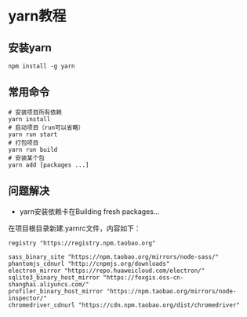 # yarn教程

## 安装yarn

```
npm install -g yarn
```

## 常用命令

```
# 安装项目所有依赖
yarn install
# 启动项目（run可以省略）
yarn run start
# 打包项目
yarn run build
# 安装某个包
yarn add [packages ...]
```

## 问题解决

- yarn安装依赖卡在Building fresh packages...

在项目根目录新建.yarnrc文件，内容如下：

```
registry "https://registry.npm.taobao.org"

sass_binary_site "https://npm.taobao.org/mirrors/node-sass/"
phantomjs_cdnurl "http://cnpmjs.org/downloads"
electron_mirror "https://repo.huaweicloud.com/electron/"
sqlite3_binary_host_mirror "https://foxgis.oss-cn-shanghai.aliyuncs.com/"
profiler_binary_host_mirror "https://npm.taobao.org/mirrors/node-inspector/"
chromedriver_cdnurl "https://cdn.npm.taobao.org/dist/chromedriver"
```